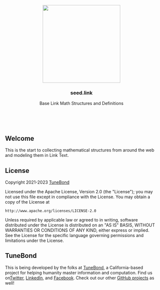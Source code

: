 <br/>
<br/>
<br/>
<br/>
<br/>
<br/>
<br/>

<p align='center'>
  <img src='https://github.com/tunebond/seed.link/blob/make/view/seed.svg?raw=true' height='256'>
</p>

<h3 align='center'>seed.link</h3>
<p align='center'>
  Base Link Math Structures and Definitions
</p>

<br/>
<br/>
<br/>

## Welcome

This is the start to collecting mathematical structures from around the web and modeling them in Link Text.

## License

Copyright 2021-2023 <a href='https://tune.bond'>TuneBond</a>

Licensed under the Apache License, Version 2.0 (the "License");
you may not use this file except in compliance with the License.
You may obtain a copy of the License at

    http://www.apache.org/licenses/LICENSE-2.0

Unless required by applicable law or agreed to in writing, software
distributed under the License is distributed on an "AS IS" BASIS,
WITHOUT WARRANTIES OR CONDITIONS OF ANY KIND, either express or implied.
See the License for the specific language governing permissions and
limitations under the License.

## TuneBond

This is being developed by the folks at [TuneBond](https://tune.bond), a California-based project for helping humanity master information and computation. Find us on[Twitter](https://twitter.com/tunebond), [LinkedIn](https://www.linkedin.com/company/tunebond), and [Facebook](https://www.facebook.com/tunebond). Check out our other [GitHub projects](https://github.com/tunebond) as well!
